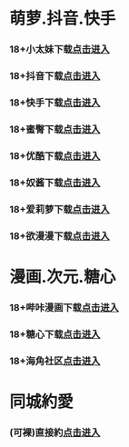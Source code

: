 # 萌萝.抖音.快手
### 18+小太妹下载<a rel="nofollow noopener" href="https://haoshun-keji.com/e/3/MIM03BBG" target="_blank">点击进入</a>
### 18+抖音下载<a rel="nofollow noopener" href="https://haoshun-keji.com/e/5/MIM05BBG" target="_blank">点击进入</a>
### 18+快手下载<a rel="nofollow noopener" href="https://haoshun-keji.com/e/4/MIM04BBG" target="_blank">点击进入</a>
### 18+蜜臀下载<a rel="nofollow noopener" href="https://haoshun-keji.com/e/18/MIM18BBG" target="_blank">点击进入</a>
### 18+优酷下载<a rel="nofollow noopener" href="https://haoshun-keji.com/e/13/MIM13BBG" target="_blank">点击进入</a>
### 18+奴酱下载<a rel="nofollow noopener" href="https://haoshun-keji.com/e/17/MIM17BBG" target="_blank">点击进入</a>
### 18+爱莉萝下载<a rel="nofollow noopener" href="https://haoshun-keji.com/e/33/MIM33BBG" target="_blank">点击进入</a>
### 18+欲漫漫下载<a rel="nofollow noopener" href="https://haoshun-keji.com/e/7/MIM07BG" target="_blank">点击进入</a>
# 漫画.次元.糖心
### 18+哔咔漫画下载<a rel="nofollow noopener" href="https://apk.hcf4osvk.com/bika-oebg21bk?_v=89141" target="_blank">点击进入</a>
### 18+糖心下载<a rel="nofollow noopener" href="https://apk.exrbi32b.com/tangxin-oebg31tx?_v=89141" target="_blank">点击进入</a>
### 18+海角社区<a rel="nofollow noopener" href="https://apk.whcdsp.com/ykhjqq1" target="_blank">点击进入</a>
# 同城約愛
### (可裸)直接約<a rel="nofollow noopener" href="https://jy0304.pek3b.qingstor.com/zlink.html?p=001gz_298" target="_blank">点击进入</a>
